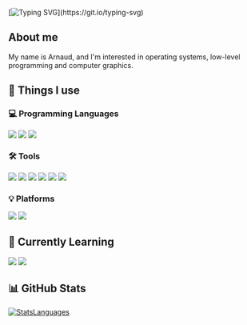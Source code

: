 [![Typing SVG](https://readme-typing-svg.herokuapp.com?font=VT323&size=30&pause=1000&color=25F707&center=true&vCenter=true&multiline=true&width=435&lines=Welcome+to+my+GitHub+page!)](https://git.io/typing-svg)

## About me

My name is Arnaud, and I'm interested in operating systems, low-level programming and computer graphics.

## 🔭 Things I use

### 💻 Programming Languages
<p>
  <img src="https://img.shields.io/badge/C-blue?style=for-the-badge&logo=C&logoColor=white"/>
  <img src="https://img.shields.io/badge/C++-blue?style=for-the-badge&logo=c%2B%2B&logoColor=white"/>
  <img src="https://img.shields.io/badge/Go-00ADD8?style=for-the-badge&logo=go&logoColor=white"/>
</p>

### 🛠 Tools
<p>
  <img src="https://img.shields.io/badge/Git-orange?style=for-the-badge&logo=Git&logoColor=white"/>
  <img src="https://img.shields.io/badge/Github-black?style=for-the-badge&logo=Github&logoColor=white"/>
  <img src="https://img.shields.io/badge/ArchLinux-blue?style=for-the-badge&logo=archlinux&logoColor=white"/>
  <img src="https://img.shields.io/badge/NeoVim-green?style=for-the-badge&logo=neovim&logoColor=white"/>
  <img src="https://img.shields.io/badge/Visual Studio Code-blue?style=for-the-badge&logo=visual%20studio%20code&logoColor=white"/>
  <img src="https://img.shields.io/badge/Bash-black?style=for-the-badge&logo=gnu-bash&logoColor=white"/>
</p>

### 💡 Platforms
<p>
  <img src="https://img.shields.io/badge/Raspberry%20Pi-A22846?style=for-the-badge&logo=Raspberry%20Pi&logoColor=white"/>
  <img src="https://img.shields.io/badge/Arduino-00979D?style=for-the-badge&logo=Arduino&logoColor=white"/>
</p>

## 🚀 Currently Learning
<p>
  <img src="https://img.shields.io/badge/OpenGL-white?style=for-the-badge&logo=opengl&logoColor=blue"/>
  <img src="https://img.shields.io/badge/Rust-000000?style=for-the-badge&logo=rust&logoColor=white"/>
</p>


## 📊 GitHub Stats
<a href="#">![StatsLanguages](https://github-readme-stats.vercel.app/api/top-langs/?username=xephir64&layout=compact)</a>

<!--
**xephir64/xephir64** is a ✨ _special_ ✨ repository because its `README.md` (this file) appears on your GitHub profile.

Here are some ideas to get you started:

- 🔭 I’m currently working on ...
- 🌱 I’m currently learning ...
- 👯 I’m looking to collaborate on ...
- 🤔 I’m looking for help with ...
- 💬 Ask me about ...
- 📫 How to reach me: ...
- 😄 Pronouns: ...
- ⚡ Fun fact: ...
-->
